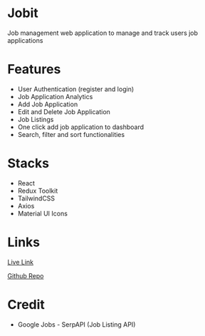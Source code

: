 # Jobit
Job management web application to manage and track users job applications

# Features
- User Authentication (register and login)
- Job Application Analytics
- Add Job Application
- Edit and Delete Job Application
- Job Listings
- One click add job application to dashboard
- Search, filter and sort functionalities

# Stacks
- React
- Redux Toolkit
- TailwindCSS
- Axios
- Material UI Icons

# Links
[Live Link]("https://jobitapp.netlify.app/")

[Github Repo](https://github.com/IsaacBukunmi/jobit)

# Credit
- Google Jobs - SerpAPI (Job Listing API)